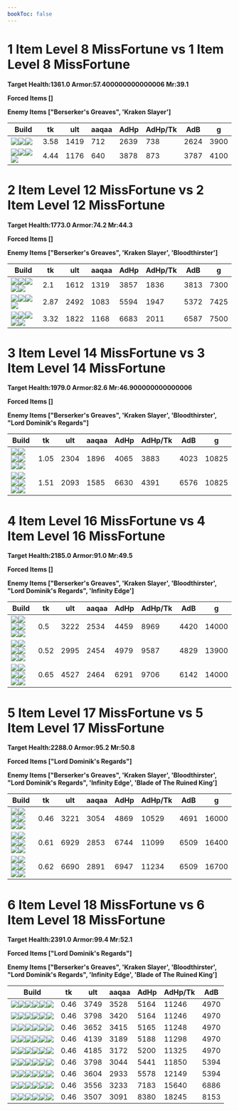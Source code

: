 ```yaml
---
bookToc: false
---
```


# 1 Item Level 8 MissFortune vs 1 Item Level 8 MissFortune

**Target Health:1361.0 Armor:57.400000000000006 Mr:39.1**


**Forced Items []**


**Enemy Items ["Berserker's Greaves", 'Kraken Slayer']**




Build | tk | ult | aaqaa | AdHp | AdHp/Tk | AdB | g
-|-|-|-|-|-|-|-
![](/item/3142.png)![](/item/1055.png)![](/item/1036.png)|3.58|1419|712|2639|738|2624|3900
![](/item/6673.png)![](/item/1001.png)![](/item/1055.png)![](/item/1036.png)|4.44|1176|640|3878|873|3787|4100




























































# 2 Item Level 12 MissFortune vs 2 Item Level 12 MissFortune

**Target Health:1773.0 Armor:74.2 Mr:44.3**


**Forced Items []**


**Enemy Items ["Berserker's Greaves", 'Kraken Slayer', 'Bloodthirster']**




Build | tk | ult | aaqaa | AdHp | AdHp/Tk | AdB | g
-|-|-|-|-|-|-|-
![](/item/6672.png)![](/item/3124.png)![](/item/1001.png)![](/item/1055.png)![](/item/1036.png)|2.1|1612|1319|3857|1836|3813|7300
![](/item/3142.png)![](/item/6673.png)![](/item/1055.png)![](/item/1037.png)|2.87|2492|1083|5594|1947|5372|7425
![](/item/3026.png)![](/item/6671.png)![](/item/1001.png)![](/item/1055.png)![](/item/1036.png)|3.32|1822|1168|6683|2011|6587|7500




























































# 3 Item Level 14 MissFortune vs 3 Item Level 14 MissFortune

**Target Health:1979.0 Armor:82.6 Mr:46.900000000000006**


**Forced Items []**


**Enemy Items ["Berserker's Greaves", 'Kraken Slayer', 'Bloodthirster', "Lord Dominik's Regards"]**




Build | tk | ult | aaqaa | AdHp | AdHp/Tk | AdB | g
-|-|-|-|-|-|-|-
![](/item/6672.png)![](/item/3124.png)![](/item/3033.png)![](/item/1001.png)![](/item/1055.png)![](/item/1037.png)|1.05|2304|1896|4065|3883|4023|10825
![](/item/6672.png)![](/item/3124.png)![](/item/3026.png)![](/item/1001.png)![](/item/1055.png)![](/item/1037.png)|1.51|2093|1585|6630|4391|6576|10825




























































# 4 Item Level 16 MissFortune vs 4 Item Level 16 MissFortune

**Target Health:2185.0 Armor:91.0 Mr:49.5**


**Forced Items []**


**Enemy Items ["Berserker's Greaves", 'Kraken Slayer', 'Bloodthirster', "Lord Dominik's Regards", 'Infinity Edge']**




Build | tk | ult | aaqaa | AdHp | AdHp/Tk | AdB | g
-|-|-|-|-|-|-|-
![](/item/6672.png)![](/item/3124.png)![](/item/3033.png)![](/item/3091.png)![](/item/1001.png)![](/item/1038.png)|0.5|3222|2534|4459|8969|4420|14000
![](/item/6672.png)![](/item/3124.png)![](/item/3153.png)![](/item/6609.png)![](/item/1001.png)![](/item/1038.png)|0.52|2995|2454|4979|9587|4829|13900
![](/item/6673.png)![](/item/3033.png)![](/item/6676.png)![](/item/6671.png)![](/item/1001.png)![](/item/1038.png)|0.65|4527|2464|6291|9706|6142|14000




























































# 5 Item Level 17 MissFortune vs 5 Item Level 17 MissFortune

**Target Health:2288.0 Armor:95.2 Mr:50.8**


**Forced Items ["Lord Dominik's Regards"]**


**Enemy Items ["Berserker's Greaves", 'Kraken Slayer', 'Bloodthirster', "Lord Dominik's Regards", 'Infinity Edge', 'Blade of The Ruined King']**




Build | tk | ult | aaqaa | AdHp | AdHp/Tk | AdB | g
-|-|-|-|-|-|-|-
![](/item/6672.png)![](/item/3124.png)![](/item/3091.png)![](/item/3036.png)![](/item/3153.png)![](/item/1001.png)|0.46|3221|3054|4869|10529|4691|16000
![](/item/3142.png)![](/item/6673.png)![](/item/6672.png)![](/item/3036.png)![](/item/6676.png)![](/item/1038.png)|0.61|6929|2853|6744|11099|6509|16400
![](/item/3142.png)![](/item/6673.png)![](/item/3153.png)![](/item/3036.png)![](/item/6676.png)![](/item/1038.png)|0.62|6690|2891|6947|11234|6509|16700




























































# 6 Item Level 18 MissFortune vs 6 Item Level 18 MissFortune

**Target Health:2391.0 Armor:99.4 Mr:52.1**


**Forced Items ["Lord Dominik's Regards"]**


**Enemy Items ["Berserker's Greaves", 'Kraken Slayer', 'Bloodthirster', "Lord Dominik's Regards", 'Infinity Edge', 'Blade of The Ruined King']**




Build | tk | ult | aaqaa | AdHp | AdHp/Tk | AdB
-|-|-|-|-|-|-
![](/item/6672.png)![](/item/3124.png)![](/item/3091.png)![](/item/3036.png)![](/item/3153.png)![](/item/3094.png)|0.46|3749|3528|5164|11246|4970
![](/item/6672.png)![](/item/3124.png)![](/item/3046.png)![](/item/3036.png)![](/item/3095.png)![](/item/3153.png)|0.46|3798|3420|5164|11246|4970
![](/item/6672.png)![](/item/3124.png)![](/item/3091.png)![](/item/3036.png)![](/item/3153.png)![](/item/3046.png)|0.46|3652|3415|5165|11248|4970
![](/item/3085.png)![](/item/3036.png)![](/item/3091.png)![](/item/3153.png)![](/item/6676.png)![](/item/3124.png)|0.46|4139|3189|5188|11298|4970
![](/item/6672.png)![](/item/3124.png)![](/item/3046.png)![](/item/3036.png)![](/item/3072.png)![](/item/3091.png)|0.46|4185|3172|5200|11325|4970
![](/item/6672.png)![](/item/3124.png)![](/item/3046.png)![](/item/3036.png)![](/item/3091.png)![](/item/6609.png)|0.46|3798|3044|5441|11850|5394
![](/item/3085.png)![](/item/3036.png)![](/item/3091.png)![](/item/3153.png)![](/item/6609.png)![](/item/3124.png)|0.46|3604|2933|5578|12149|5394
![](/item/6672.png)![](/item/3124.png)![](/item/3085.png)![](/item/3036.png)![](/item/3153.png)![](/item/6673.png)|0.46|3556|3233|7183|15640|6886
![](/item/6672.png)![](/item/3124.png)![](/item/3026.png)![](/item/3036.png)![](/item/3085.png)![](/item/3153.png)|0.46|3507|3091|8380|18245|8153




























































